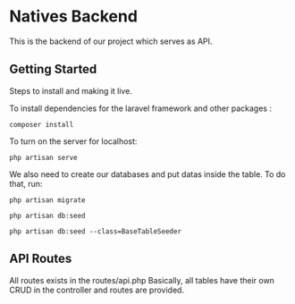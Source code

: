 # Natives Backend

This is the backend of our project which serves as API.

## Getting Started

Steps to install and making it live.

To install dependencies for the laravel framework and other packages : 
```
composer install
```

To turn on the server for localhost:
```
php artisan serve
```

We also need to create our databases and put datas inside the table.
To do that, run:
```
php artisan migrate

php artisan db:seed

php artisan db:seed --class=BaseTableSeeder
```

## API Routes 

All routes exists in the routes/api.php
Basically, all tables have their own CRUD in the controller and routes are provided.